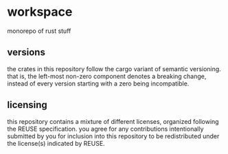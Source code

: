 <!--
SPDX-FileCopyrightText: 2025 xfnw

SPDX-License-Identifier: MIT
-->

# workspace
monorepo of rust stuff

## versions
the crates in this repository follow the cargo variant of semantic
versioning. that is, the left-most non-zero component denotes a
breaking change, instead of every version starting with a zero being
incompatible.

## licensing
this repository contains a mixture of different licenses, organized
following the REUSE specification. you agree for any contributions
intentionally submitted by you for inclusion into this repository to
be redistributed under the license(s) indicated by REUSE.

